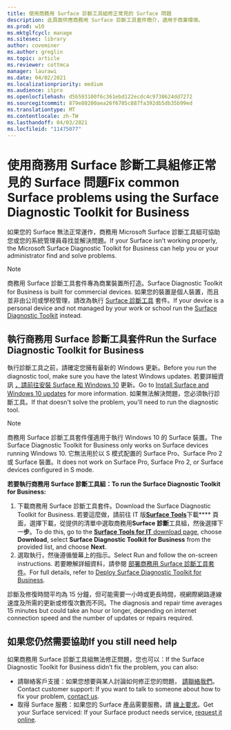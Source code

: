 ```yaml
---
title: 使用商務用 Surface 診斷工具組修正常見的 Surface 問題
description: 此頁面供應商務用 Surface 診斷工具套件簡介，適用于商業環境。
ms.prod: w10
ms.mktglfcycl: manage
ms.sitesec: library
author: coveminer
ms.author: greglin
ms.topic: article
ms.reviewer: cottmca
manager: laurawi
ms.date: 04/02/2021
ms.localizationpriority: medium
ms.audience: itpro
ms.openlocfilehash: d5b593100f6c361ebd122ecdc4c9738624dd7272
ms.sourcegitcommit: 879e80200aea26f6705c887fa392db5db35b99ed
ms.translationtype: MT
ms.contentlocale: zh-TW
ms.lasthandoff: 04/03/2021
ms.locfileid: "11475077"
---
```

# <a name="fix-common-surface-problems-using-the-surface-diagnostic-toolkit-for-business"></a><span data-ttu-id="7d438-103">使用商務用 Surface 診斷工具組修正常見的 Surface 問題</span><span class="sxs-lookup"><span data-stu-id="7d438-103">Fix common Surface problems using the Surface Diagnostic Toolkit for Business</span></span>

<span data-ttu-id="7d438-104">如果您的 Surface 無法正常運作，商務用 Microsoft Surface 診斷工具組可協助您或您的系統管理員尋找並解決問題。</span><span class="sxs-lookup"><span data-stu-id="7d438-104">If your Surface isn’t working properly, the Microsoft Surface Diagnostic Toolkit for Business can help you or your administrator find and solve problems.</span></span>

> [!NOTE]
> <span data-ttu-id="7d438-105">商務用 Surface 診斷工具套件專為商業裝置所打造。</span><span class="sxs-lookup"><span data-stu-id="7d438-105">Surface Diagnostic Toolkit for Business is built for commercial devices.</span></span> <span data-ttu-id="7d438-106">如果您的裝置是個人裝置，而且並非由公司或學校管理，請改為執行 [Surface 診斷工具](https://support.microsoft.com/en-us/help/4037239/surface-fix-common-surface-problems-using-surface-diagnostic-toolkit) 套件。</span><span class="sxs-lookup"><span data-stu-id="7d438-106">If your device is a personal device and not managed by your work or school run the [Surface Diagnostic Toolkit](https://support.microsoft.com/en-us/help/4037239/surface-fix-common-surface-problems-using-surface-diagnostic-toolkit) instead.</span></span>

## <a name="run-the-surface-diagnostic-toolkit-for-business"></a><span data-ttu-id="7d438-107">執行商務用 Surface 診斷工具套件</span><span class="sxs-lookup"><span data-stu-id="7d438-107">Run the Surface Diagnostic Toolkit for Business</span></span>

<span data-ttu-id="7d438-108">執行診斷工具之前，請確定您擁有最新的 Windows 更新。</span><span class="sxs-lookup"><span data-stu-id="7d438-108">Before you run the diagnostic tool, make sure you have the latest Windows updates.</span></span> <span data-ttu-id="7d438-109">若要詳細資訊 [，請前往安裝 Surface 和 Windows 10](https://support.microsoft.com/en-us/help/4023505/surface-install-surface-and-windows-updates) 更新。</span><span class="sxs-lookup"><span data-stu-id="7d438-109">Go to [Install Surface and Windows 10 updates](https://support.microsoft.com/en-us/help/4023505/surface-install-surface-and-windows-updates) for more information.</span></span> <span data-ttu-id="7d438-110">如果無法解決問題，您必須執行診斷工具。</span><span class="sxs-lookup"><span data-stu-id="7d438-110">If that doesn't solve the problem, you'll need to run the diagnostic tool.</span></span>

> [!NOTE]
> <span data-ttu-id="7d438-111">商務用 Surface 診斷工具套件僅適用于執行 Windows 10 的 Surface 裝置。</span><span class="sxs-lookup"><span data-stu-id="7d438-111">The Surface Diagnostic Toolkit for Business only works on Surface devices running Windows 10.</span></span> <span data-ttu-id="7d438-112">它無法用於以 S 模式配置的 Surface Pro、Surface Pro 2 或 Surface 裝置。</span><span class="sxs-lookup"><span data-stu-id="7d438-112">It does  not work on Surface Pro, Surface Pro 2, or Surface devices configured in S mode.</span></span>

**<span data-ttu-id="7d438-113">若要執行商務用 Surface 診斷工具組：</span><span class="sxs-lookup"><span data-stu-id="7d438-113">To run the Surface Diagnostic Toolkit for Business:</span></span>**

1. <span data-ttu-id="7d438-114">下載商務用 Surface 診斷工具套件。</span><span class="sxs-lookup"><span data-stu-id="7d438-114">Download the Surface Diagnostic Toolkit for Business.</span></span> <span data-ttu-id="7d438-115">若要這麼做，請前往 IT 版[**Surface Tools**](https://www.microsoft.com/download/details.aspx?id=46703)下載\*\*\*\* 頁面，選擇下載，從提供的清單中選取商務用**Surface 診斷**工具組，然後選擇下一**步**。</span><span class="sxs-lookup"><span data-stu-id="7d438-115">To do this, go to the [**Surface Tools for IT** download page](https://www.microsoft.com/download/details.aspx?id=46703), choose **Download**, select **Surface Diagnostic Toolkit for Business** from the provided list, and choose **Next**.</span></span>
2. <span data-ttu-id="7d438-116">選取執行，然後遵循螢幕上的指示。</span><span class="sxs-lookup"><span data-stu-id="7d438-116">Select Run and follow the on-screen instructions.</span></span> <span data-ttu-id="7d438-117">若要瞭解詳細資料，請參閱 [部署商務用 Surface 診斷工具套件](https://docs.microsoft.com/surface/surface-diagnostic-toolkit-business)。</span><span class="sxs-lookup"><span data-stu-id="7d438-117">For full details, refer to [Deploy Surface Diagnostic Toolkit for Business](https://docs.microsoft.com/surface/surface-diagnostic-toolkit-business).</span></span>

<span data-ttu-id="7d438-118">診斷及修復時間平均為 15 分鐘，但可能需要一小時或更長時間，視網際網路連線速度及所需的更新或修復次數而不同。</span><span class="sxs-lookup"><span data-stu-id="7d438-118">The diagnosis and repair time averages 15 minutes but could take an hour or longer, depending on internet connection speed and the number of updates or repairs required.</span></span> 

## <a name="if-you-still-need-help"></a><span data-ttu-id="7d438-119">如果您仍然需要協助</span><span class="sxs-lookup"><span data-stu-id="7d438-119">If you still need help</span></span>

<span data-ttu-id="7d438-120">如果商務用 Surface 診斷工具組無法修正問題，您也可以：</span><span class="sxs-lookup"><span data-stu-id="7d438-120">If the Surface Diagnostic Toolkit for Business didn’t fix the problem, you can also:</span></span>

- <span data-ttu-id="7d438-121">請聯絡客戶支援：如果您想要與某人討論如何修正您的問題， [請聯絡我們](https://support.microsoft.com/en-us/help/4037645/contact-surface-warranty-and-software-support-for-business)。</span><span class="sxs-lookup"><span data-stu-id="7d438-121">Contact customer support: If you want to talk to someone about how to fix your problem, [contact us](https://support.microsoft.com/en-us/help/4037645/contact-surface-warranty-and-software-support-for-business).</span></span>
- <span data-ttu-id="7d438-122">取得 Surface 服務：如果您的 Surface 產品需要服務，請 [線上要求](https://mybusinessservice.surface.com/)。</span><span class="sxs-lookup"><span data-stu-id="7d438-122">Get your Surface serviced: If your Surface product needs service, [request it online](https://mybusinessservice.surface.com/).</span></span> 
